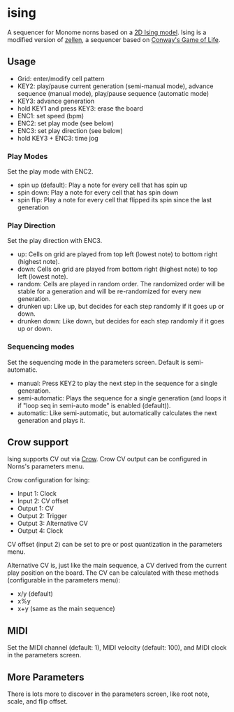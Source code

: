 # ising

A sequencer for Monome norns based on a [2D Ising model](https://en.wikipedia.org/wiki/Ising_model).
Ising is a modified version of [zellen](https://github.com/sarweiler/zellen), a sequencer based on [Conway's Game of Life](https://en.wikipedia.org/wiki/Conway%27s_Game_of_Life).

## Usage

* Grid: enter/modify cell pattern
* KEY2: play/pause current generation (semi-manual mode), advance sequence (manual mode), play/pause sequence (automatic mode)
* KEY3: advance generation
* hold KEY1 and press KEY3: erase the board
* ENC1: set speed (bpm)
* ENC2: set play mode (see below)
* ENC3: set play direction (see below)
* hold KEY3 + ENC3: time jog

### Play Modes

Set the play mode with ENC2.
* spin up (default): Play a note for every cell that has spin up
* spin down: Play a note for every cell that has spin down
* spin flip: Play a note for every cell that flipped its spin since the last generation

### Play Direction

Set the play direction with ENC3.
* up: Cells on grid are played from top left (lowest note) to bottom right (highest note).
* down: Cells on grid are played from bottom right (highest note) to top left (lowest note).
* random: Cells are played in random order. The randomized order will be stable for a generation and will be re-randomized for every new generation.
* drunken up: Like up, but decides for each step randomly if it goes up or down.
* drunken down: Like down, but decides for each step randomly if it goes up or down.

### Sequencing modes
Set the sequencing mode in the parameters screen. Default is semi-automatic.
* manual: Press KEY2 to play the next step in the sequence for a single generation.
* semi-automatic: Plays the sequence for a single generation (and loops it if "loop seq in semi-auto mode" is enabled (default)).
* automatic: Like semi-automatic, but automatically calculates the next generation and plays it.

## Crow support

Ising supports CV out via [Crow](https://monome.org/docs/crow/). Crow CV output can be configured in Norns's parameters menu.

Crow configuration for Ising:
* Input 1: Clock
* Input 2: CV offset
* Output 1: CV
* Output 2: Trigger
* Output 3: Alternative CV
* Output 4: Clock

CV offset (input 2) can be set to pre or post quantization in the parameters menu.

Alternative CV is, just like the main sequence, a CV derived from the current play position on the board. The CV can be calculated with these methods (configurable in the parameters menu):
* x/y (default)
* x%y
* x+y (same as the main sequence)

## MIDI
Set the MIDI channel (default: 1), MIDI velocity (default: 100), and MIDI clock in the parameters screen.

## More Parameters
There is lots more to discover in the parameters screen, like root note, scale, and flip offset.
